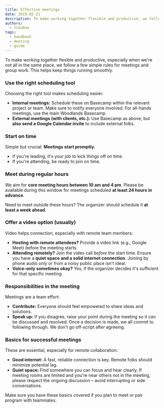 ```yaml
---
title: Effective meetings
date: 2019-02-21
description: To make working together flexible and productive, we follow a few simple rules for meetings and group work. Here's how we keep meetings effective.
authors:
  - tieubao
tags:
  - handbook
  - meeting
  - guide
---
```


To make working together flexible and productive, especially when we're not all in the same place, we follow a few simple rules for meetings and group work. This helps keep things running smoothly.

### Use the right scheduling tool

Choosing the right tool makes scheduling easier:

* **Internal meetings:** Schedule these on Basecamp within the relevant project or team. Make sure to notify everyone involved. For all-hands meetings, use the main Woodlands Basecamp.
* **External meetings (with clients, etc.):** Use Basecamp as above, but **also send a Google Calendar invite** to include external folks.

### Start on time

Simple but crucial: **Meetings start promptly.**

* If you're leading, it's your job to kick things off on time.
* If you're attending, be ready to join on time.

### Meet during regular hours

We aim for **core meeting hours between 10 am and 4 pm**. Please be available during this window for meetings scheduled **at least 24 hours in advance**.

Need to meet outside these hours? The organizer should schedule it **at least a week ahead**.

### Offer a video option (usually)

Video helps connection, especially with remote team members:

* **Hosting with remote attendees?** Provide a video link (e.g., Google Meet) before the meeting starts.
* **Attending remotely?** Join the video call *before* the start time. Ensure you have a **quiet space and a solid internet connection**. Joining by phone audio only or from a noisy public place isn't ideal.
* **Voice-only sometimes okay?** Yes, if the organizer decides it's sufficient for that specific meeting.

### Responsibilities in the meeting

Meetings are a team effort:

* **Contribute:** Everyone should feel empowered to share ideas and solutions.
* **Speak up:** If you disagree, raise your point during the meeting so it can be discussed and resolved. Once a decision is made, we all commit to following through. We don't go off-script after agreeing.

### Basics for successful meetings

These are essential, especially for remote collaboration:

* **Good internet:** A fast, reliable connection is key. Remote folks should minimize potential lag.
* **Quiet space:** Find somewhere you can focus and hear clearly. If meeting rooms are limited and you're near others not in the meeting, please respect the ongoing discussion – avoid interrupting or side conversations.

Make sure you have these basics covered if you plan to meet or pair program with teammates.
